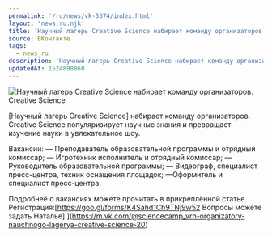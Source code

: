 ```yaml
---
permalink: '/ru/news/vk-5374/index.html'
layout: 'news.ru.njk'
title: 'Научный лагерь Creative Science набирает команду организаторов'
source: ВКонтакте
tags:
  - news_ru
description: 'Научный лагерь Creative Science набирает команду организаторов'
updatedAt: 1524898860
---
```

![Научный лагерь Creative Science набирает команду организаторов. Creative Science](https://sun9-64.userapi.com/impf/c830409/v830409128/d8159/zh4C6bocKLk.jpg?size=1280x542&quality=96&sign=cdd5cf6424a068a62ccce31978707225&c_uniq_tag=EmDponkaJTW8mtojRLmC_WVGzSFurworPqGUsXkuDcs&type=album)

[Научный лагерь Creative Science] набирает команду организаторов. Creative Science популяризирует научные знания и превращает изучение науки в увлекательное шоу.

Вакансии:
— Преподаватель образовательной программы и отрядный комиссар;
— Игротехник исполнитель и отрядный комиссар;
— Руководитель образовательной программы;
— Видеограф, специалист пресс-центра, техник оснащения площадок;
—Оформитель и специалист пресс-центра.

Подробнеё о вакансиях можете прочитать в прикреплённой статье.
Регистрация:[https://goo.gl/forms/K4Sahd1Ch9TNj9w52
Вопросы можете задать Наталье].](https://m.vk.com/@sciencecamp_vrn-organizatory-nauchnogo-lagerya-creative-science-20)
